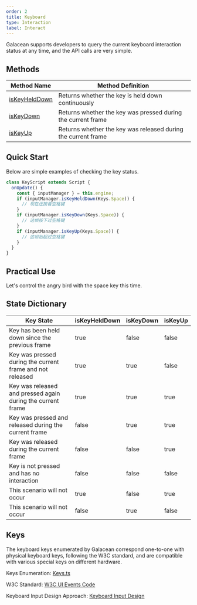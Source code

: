 ```yaml
---
order: 2
title: Keyboard
type: Interaction
label: Interact
---
```


Galacean supports developers to query the current keyboard interaction status at any time, and the API calls are very simple.

## Methods

| Method Name                                               | Method Definition           |
| --------------------------------------------------------- | ---------------------------- |
| [isKeyHeldDown](/apis/core/#InputManager-isKeyHeldDown)    | Returns whether the key is held down continuously |
| [isKeyDown](/apis/core/#InputManager-isKeyDown)            | Returns whether the key was pressed during the current frame |
| [isKeyUp](/apis/core/#InputManager-isKeyUp)                | Returns whether the key was released during the current frame |

## Quick Start

Below are simple examples of checking the key status.

```typescript
class KeyScript extends Script {
  onUpdate() {
    const { inputManager } = this.engine;
    if (inputManager.isKeyHeldDown(Keys.Space)) {
      // 现在还按着空格键
    }
    if (inputManager.isKeyDown(Keys.Space)) {
      // 这帧按下过空格键
    }
    if (inputManager.isKeyUp(Keys.Space)) {
      // 这帧抬起过空格键
    }
  }
}
```

## Practical Use

Let's control the angry bird with the space key this time.

<playground src="flappy-bird.ts"></playground>

## State Dictionary

| Key State                                                | isKeyHeldDown | isKeyDown | isKeyUp |
| -------------------------------------------------------- | ------------- | --------- | ------- |
| Key has been held down since the previous frame          | true          | false     | false   |
| Key was pressed during the current frame and not released| true          | true      | false   |
| Key was released and pressed again during the current frame| true        | true      | true    |
| Key was pressed and released during the current frame    | false         | true      | true    |
| Key was released during the current frame                | false         | false     | true    |
| Key is not pressed and has no interaction                | false         | false     | false   |
| This scenario will not occur                             | true          | false     | true    |
| This scenario will not occur                             | false         | true      | false   |

## Keys

The keyboard keys enumerated by Galacean correspond one-to-one with physical keyboard keys, following the W3C standard, and are compatible with various special keys on different hardware.

Keys Enumeration: [Keys.ts](https://github.com/galacean/engine/blob/main/packages/core/src/input/enums/Keys.ts)

W3C Standard: [W3C UI Events Code](https://www.w3.org/TR/2017/CR-uievents-code-20170601/)

Keyboard Input Design Approach: [Keyboard Input Design](https://github.com/galacean/engine/wiki/Keyboard-Input-design)

